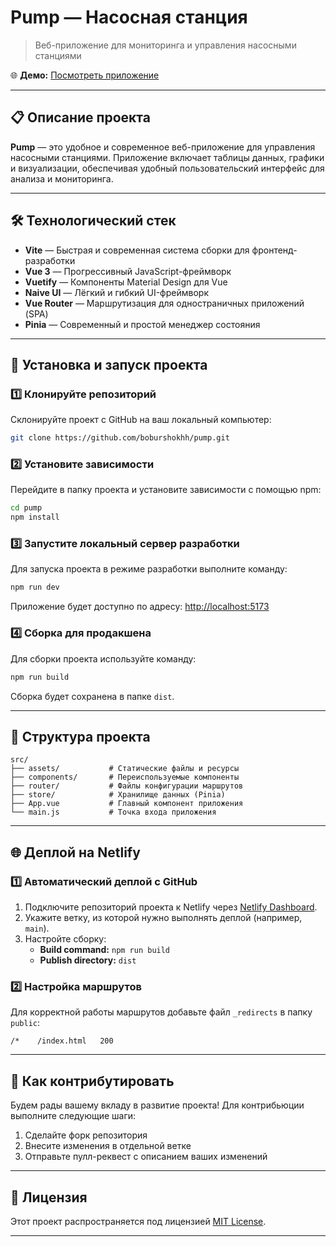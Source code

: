 
# **Pump — Насосная станция**
> Веб-приложение для мониторинга и управления насосными станциями

🌐 **Демо:** [Посмотреть приложение](https://pump-chart-table-rsu.netlify.app)

---

## 📋 **Описание проекта**
**Pump** — это удобное и современное веб-приложение для управления насосными станциями. Приложение включает таблицы данных, графики и визуализации, обеспечивая удобный пользовательский интерфейс для анализа и мониторинга.

---

## 🛠️ **Технологический стек**

- **Vite** — Быстрая и современная система сборки для фронтенд-разработки
- **Vue 3** — Прогрессивный JavaScript-фреймворк
- **Vuetify** — Компоненты Material Design для Vue
- **Naive UI** — Лёгкий и гибкий UI-фреймворк
- **Vue Router** — Маршрутизация для одностраничных приложений (SPA)
- **Pinia** — Современный и простой менеджер состояния

---

## 🚀 **Установка и запуск проекта**

### 1️⃣ **Клонируйте репозиторий**
Склонируйте проект с GitHub на ваш локальный компьютер:
```bash
git clone https://github.com/boburshokhh/pump.git
```

### 2️⃣ **Установите зависимости**
Перейдите в папку проекта и установите зависимости с помощью npm:
```bash
cd pump
npm install
```

### 3️⃣ **Запустите локальный сервер разработки**
Для запуска проекта в режиме разработки выполните команду:
```bash
npm run dev
```
Приложение будет доступно по адресу: [http://localhost:5173](http://localhost:5173)

### 4️⃣ **Сборка для продакшена**
Для сборки проекта используйте команду:
```bash
npm run build
```
Сборка будет сохранена в папке `dist`.

---

## 📂 **Структура проекта**

```
src/
├── assets/           # Статические файлы и ресурсы
├── components/       # Переиспользуемые компоненты
├── router/           # Файлы конфигурации маршрутов
├── store/            # Хранилище данных (Pinia)
├── App.vue           # Главный компонент приложения
└── main.js           # Точка входа приложения
```

---

## 🌐 **Деплой на Netlify**

### 1️⃣ **Автоматический деплой с GitHub**
1. Подключите репозиторий проекта к Netlify через [Netlify Dashboard](https://www.netlify.com/).
2. Укажите ветку, из которой нужно выполнять деплой (например, `main`).
3. Настройте сборку:
   - **Build command:** `npm run build`
   - **Publish directory:** `dist`

### 2️⃣ **Настройка маршрутов**
Для корректной работы маршрутов добавьте файл `_redirects` в папку `public`:
```
/*    /index.html   200
```

---

## 🤝 **Как контрибутировать**
Будем рады вашему вкладу в развитие проекта! Для контрибьюции выполните следующие шаги:
1. Сделайте форк репозитория
2. Внесите изменения в отдельной ветке
3. Отправьте пулл-реквест с описанием ваших изменений

---

## 📄 **Лицензия**
Этот проект распространяется под лицензией [MIT License](LICENSE).

---

